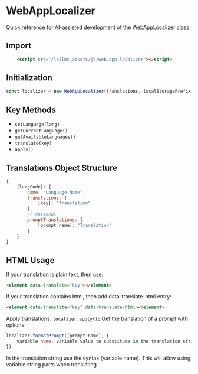 # WebAppLocalizer

Quick reference for AI-assisted development of the WebAppLocalizer class.

## Import
```html
    <script src="/lollms_assets/js/web.app.localizer"></script>
```

## Initialization
```javascript
const localizer = new WebAppLocalizer(translations, localStoragePrefix, languageSelector);
```

## Key Methods
- `setLanguage(lang)`
- `getCurrentLanguage()`
- `getAvailableLanguages()`
- `translate(key)`
- `apply()`

## Translations Object Structure
```javascript
{
    [langCode]: {
        name: "Language Name",
        translations: {
            [key]: "Translation"
        },
        // optional
        promptTranslations: {
            [prompt name]: "Translation"
        }
    }
}
```

## HTML Usage
If your translation is plain text, then use:
```html
<element data-translate="key"></element>
```
If your translation contains html, then add data-translate-html entry:
```html
<element data-translate="key" data-translate-html></element>
```


Apply translations: `localizer.apply();`
Get the translation of a prompt with options:
```javascript
localizer.formatPrompt([prompt name], {
    variable name: variable value to substitude in the translation string
})
```
In the translation string use the syntax {variable name}. This will allow using variable string parts when translating.
